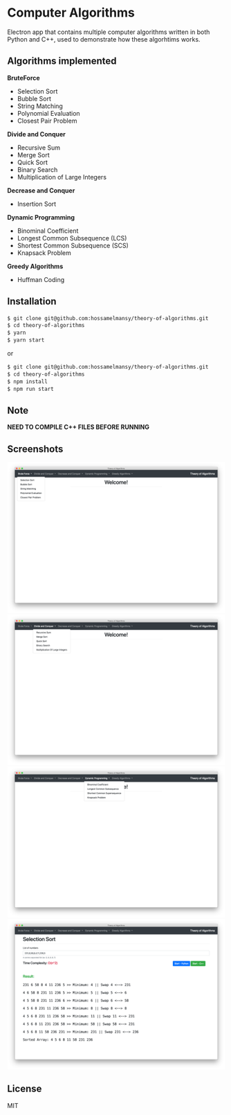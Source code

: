 # Computer Algorithms

Electron app that contains multiple computer algorithms written in both Python and C++, used to demonstrate how these algorhtims works.

## Algorithms implemented
**BruteForce**
* Selection Sort
* Bubble Sort
* String Matching
* Polynomial Evaluation
* Closest Pair Problem

**Divide and Conquer**
* Recursive Sum
* Merge Sort
* Quick Sort
* Binary Search
* Multiplication of Large Integers

**Decrease and Conquer**
* Insertion Sort

**Dynamic Programming**
* Binominal Coefficient
* Longest Common Subsequence (LCS)
* Shortest Common Subsequence (SCS)
* Knapsack Problem

**Greedy Algorithms**
* Huffman Coding

## Installation
```sh
$ git clone git@github.com:hossamelmansy/theory-of-algorithms.git
$ cd theory-of-algorithms
$ yarn
$ yarn start
```
or

```sh
$ git clone git@github.com:hossamelmansy/theory-of-algorithms.git
$ cd theory-of-algorithms
$ npm install
$ npm run start
```

## Note
**NEED TO COMPILE C++ FILES BEFORE RUNNING**

## Screenshots
![Brute force](app/images/screenshot1.png)
![Divide and Conquer](app/images/screenshot2.png)
![Dynamic Programming](app/images/screenshot3.png)
![Selection Sort](app/images/screenshot4.png)

## License
MIT
